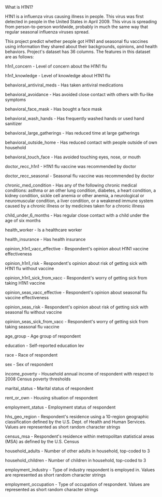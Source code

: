 What is H1N1?

H1N1 is a influenza virus causing illness in people. This virus was first detected in people in the United States in April 2009. This virus is spreading from person-to-person worldwide, probably in much the same way that regular seasonal influenza viruses spread.

This project  predict whether people got H1N1 and seasonal flu vaccines using information they shared about their backgrounds, opinions, and health behaviors. Project's dataset has 36 columns. The features in this dataset are as follows:

h1n1_concern - Level of concern about the H1N1 flu

h1n1_knowledge - Level of knowledge about H1N1 flu

behavioral_antiviral_meds - Has taken antiviral medications

behavioral_avoidance - Has avoided close contact with others with flu-like symptoms

behavioral_face_mask - Has bought a face mask

behavioral_wash_hands - Has frequently washed hands or used hand sanitizer

behavioral_large_gatherings - Has reduced time at large gatherings

behavioral_outside_home - Has reduced contact with people outside of own household

behavioral_touch_face - Has avoided touching eyes, nose, or mouth

doctor_recc_h1n1 - H1N1 flu vaccine was recommended by doctor

doctor_recc_seasonal - Seasonal flu vaccine was recommended by doctor

chronic_med_condition - Has any of the following chronic medical conditions: asthma or an other lung condition, diabetes, a heart condition, a kidney condition, 
sickle cell anemia or other anemia, a neurological or neuromuscular condition, a liver condition, or a weakened immune system caused by a chronic illness or by medicines taken for a chronic illness

child_under_6_months - Has regular close contact with a child under the age of six months

health_worker - Is a healthcare worker

health_insurance - Has health insurance

opinion_h1n1_vacc_effective - Respondent's opinion about H1N1 vaccine effectiveness

opinion_h1n1_risk - Respondent's opinion about risk of getting sick with H1N1 flu without vaccine

opinion_h1n1_sick_from_vacc - Respondent's worry of getting sick from taking H1N1 vaccine

opinion_seas_vacc_effective - Respondent's opinion about seasonal flu vaccine effectiveness

opinion_seas_risk - Respondent's opinion about risk of getting sick with seasonal flu without vaccine

opinion_seas_sick_from_vacc - Respondent's worry of getting sick from taking seasonal flu vaccine

age_group - Age group of respondent

education - Self-reported education lev

race - Race of respondent

sex - Sex of respondent

income_poverty - Household annual income of respondent with respect to 2008 Census poverty thresholds

marital_status - Marital status of respondent

rent_or_own - Housing situation of respondent

employment_status - Employment status of respondent

hhs_geo_region - Respondent's residence using a 10-region geographic classification defined by the U.S. Dept. of Health and Human Services. Values are represented 
as short random character strings

census_msa - Respondent's residence within metropolitan statistical areas (MSA) as defined by the U.S. Census

household_adults - Number of other adults in household, top-coded to 3

household_children - Number of children in household, top-coded to 3

employment_industry - Type of industry respondent is employed in. Values are represented as short random character strings

employment_occupation - Type of occupation of respondent. Values are represented as short random character strings
